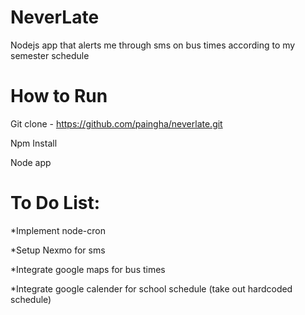 # NeverLate
Nodejs app that alerts me through sms on bus times according to my semester schedule

# How to Run
Git clone - https://github.com/paingha/neverlate.git  

Npm Install  

Node app  

# To Do List:  

*Implement node-cron  

*Setup Nexmo for sms  

*Integrate google maps for bus times  

*Integrate google calender for school schedule (take out hardcoded schedule)
